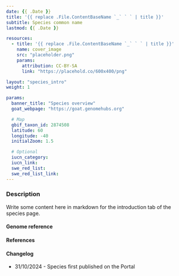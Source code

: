 ```yaml
---
date: {{ .Date }}
title: '{{ replace .File.ContentBaseName `_` ` ` | title }}'
subtitle: Species common name
lastmod: {{ .Date }}

resources:
  - title: '{{ replace .File.ContentBaseName `_` ` ` | title }}'
    name: cover_image
    src: "placeholder.png"
    params:
      attribution: CC-BY-SA
      link: "https://placehold.co/600x400/png"

layout: "species_intro"
weight: 1

params:
  banner_title: "Species overview"
  goat_webpage: "https://goat.genomehubs.org"

  # Map
  gbif_taxon_id: 2874508
  latitude: 60
  longitude: -40
  initialZoom: 1.5

  # Optional
  iucn_category:
  iucn_link:
  swe_red_list:
  swe_red_list_link:
---
```


### Description

Write some content here in markdown for the introduction tab of the species page.

#### Genome reference

#### References

#### Changelog

- 31/10/2024 - Species first published on the Portal
